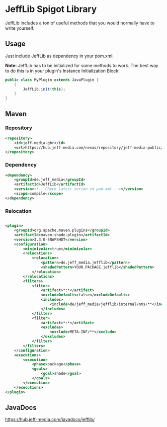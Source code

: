 # JeffLib Spigot Library

JeffLib includes a ton of useful methods that you would normally have to write yourself.

## Usage

Just include JeffLib as dependency in your pom.xml.

**Note:** JeffLib has to be initialized for some methods to work. The best way to do this is in your plugin's Instance Initialization Block:

```java
public class MyPlugin extends JavaPlugin {
    {
        JeffLib.init(this);
    }
}
```

## Maven

### Repository

```xml
<repository>
    <id>jeff-media-gbr</id>
    <url>https://hub.jeff-media.com/nexus/repository/jeff-media-public/</url>
</repository>
```

### Dependency

```xml
<dependency>
    <groupId>de.jeff_media</groupId>
    <artifactId>JeffLib</artifactId>
    <version><!-- Check latest verion in pom.xml --></version>
    <scope>compile</scope>
</dependency>
```

### Relocation

```xml

<plugin>
    <groupId>org.apache.maven.plugins</groupId>
    <artifactId>maven-shade-plugin</artifactId>
    <version>3.3.0-SNAPSHOT</version>
    <configuration>
        <minimizeJar>true</minimizeJar>
        <relocations>
            <relocation>
                <pattern>de.jeff_media.jefflib</pattern>
                <shadedPattern>YOUR.PACKAGE.jefflib</shadedPattern>
            </relocation>
        </relocations>
        <filters>
            <filter>
                <artifact>*:*</artifact>
                <excludeDefaults>false</excludeDefaults>
                <includes>
                    <include>de/jeff_media/jefflib/internal/nms/**</include>
                </includes>
            </filter>
            <filter>
                <artifact>*:*</artifact>
                <excludes>
                    <exclude>META-INF/**</exclude>
                </excludes>
            </filter>
        </filters>
    </configuration>
    <executions>
        <execution>
            <phase>package</phase>
            <goals>
                <goal>shade</goal>
            </goals>
        </execution>
    </executions>
</plugin>
```

## JavaDocs

https://hub.jeff-media.com/javadocs/jefflib/
